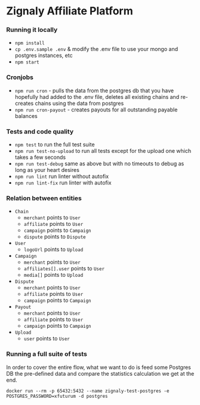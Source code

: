 # Zignaly Affiliate Platform

### Running it locally

- `npm install`
- `cp .env.sample .env` & modify the .env file to use your mongo and postgres instances, etc
- `npm start`

### Cronjobs
- `npm run cron` - pulls the data from the postgres db that you have hopefully had added to the .env file, deletes all existing chains and re-creates chains using the data from postgres
- `npm run cron-payout` - creates payouts for all outstanding payable balances


### Tests and code quality
- `npm test` to run the full test suite
- `npm run test-no-upload` to run all tests except for the upload one which takes a few seconds
- `npm run test-debug` same as above but with no timeouts to debug as long as your heart desires
- `npm run lint` run linter without autofix
- `npm run lint-fix` run linter with autofix


### Relation between entities

- `Chain`
    * `merchant` points to `User`
    * `affiliate` points to `User`
    * `campaign` points to `Campaign`
    * `dispute` points to `Dispute`
- `User`
    * `logoUrl` points to `Upload`
- `Campaign`
    * `merchant` points to `User`
    * `affiliates[].user` points to `User`
    * `media[]` points to `Upload`
- `Dispute`
    * `merchant` points to `User`
    * `affiliate` points to `User`
    * `campaign` points to `Campaign`
- `Payout`
    * `merchant` points to `User`
    * `affiliate` points to `User`
    * `campaign` points to `Campaign`
- `Upload`
    * `user` points to `User`


### Running a full suite of tests

In order to cover the entire flow, what we want to do is feed some Postgres DB the pre-defined data and compare the statistics calculation we get at the end.

```
docker run --rm -p 65432:5432 --name zignaly-test-postgres -e POSTGRES_PASSWORD=xfuturum -d postgres
```
